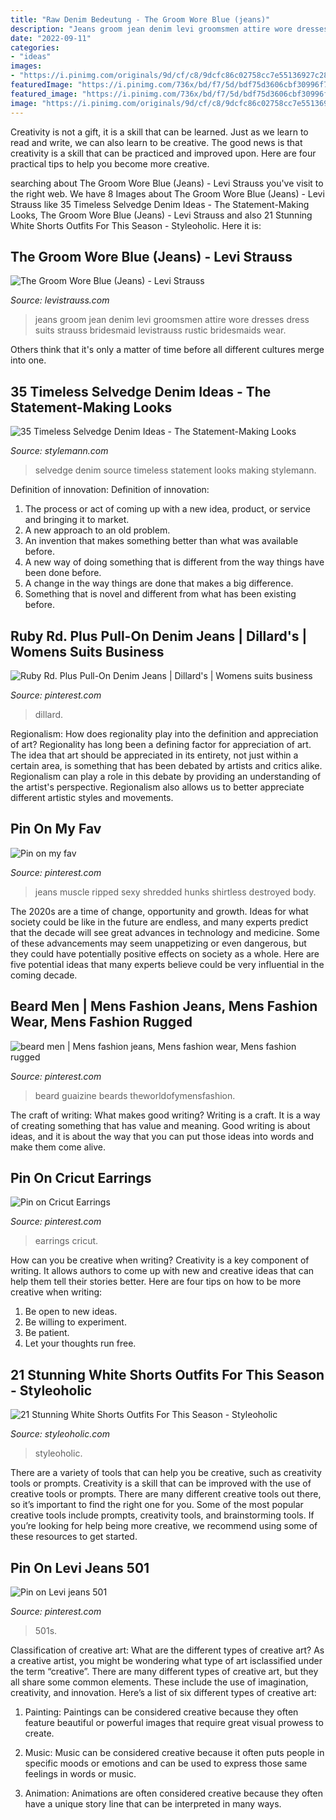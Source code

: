 ```yaml
---
title: "Raw Denim Bedeutung - The Groom Wore Blue (jeans)"
description: "Jeans groom jean denim levi groomsmen attire wore dresses dress suits strauss bridesmaid levistrauss rustic bridesmaids wear"
date: "2022-09-11"
categories:
- "ideas"
images:
- "https://i.pinimg.com/originals/9d/cf/c8/9dcfc86c02758cc7e55136927c280f79.jpg"
featuredImage: "https://i.pinimg.com/736x/bd/f7/5d/bdf75d3606cbf30996f76e9a2146273c.jpg"
featured_image: "https://i.pinimg.com/736x/bd/f7/5d/bdf75d3606cbf30996f76e9a2146273c.jpg"
image: "https://i.pinimg.com/originals/9d/cf/c8/9dcfc86c02758cc7e55136927c280f79.jpg"
---
```



Creativity is not a gift, it is a skill that can be learned. Just as we learn to read and write, we can also learn to be creative. The good news is that creativity is a skill that can be practiced and improved upon. Here are four practical tips to help you become more creative.

	

		
searching about The Groom Wore Blue (Jeans) - Levi Strauss you've visit to the right web. We have 8 Images about The Groom Wore Blue (Jeans) - Levi Strauss like 35 Timeless Selvedge Denim Ideas - The Statement-Making Looks, The Groom Wore Blue (Jeans) - Levi Strauss and also 21 Stunning White Shorts Outfits For This Season - Styleoholic. Here it is:
		
    
## The Groom Wore Blue (Jeans) - Levi Strauss

<img loading=lazy src="https://www.levistrauss.com/wp-content/uploads/2013/01/levi-wedding-main-1.png" onerror="this.onerror=null;this.src='https://tse2.mm.bing.net/th?id=OIP.ZlFr9-Hk4ENwdP7jMnQCUAHaEX&amp;pid=15.1';" alt="The Groom Wore Blue (Jeans) - Levi Strauss">

_Source: levistrauss.com_

>jeans groom jean denim levi groomsmen attire wore dresses dress suits strauss bridesmaid levistrauss rustic bridesmaids wear. 

	

Others think that it's only a matter of time before all different cultures merge into one.

    
## 35 Timeless Selvedge Denim Ideas - The Statement-Making Looks

<img loading=lazy src="https://stylemann.com/wp-content/uploads/2016/12/Selvedge-Denim-51-650x650.jpg" onerror="this.onerror=null;this.src='https://tse3.mm.bing.net/th?id=OIP._TGBGDYjFxSwuJGxzPwc9QHaHa&amp;pid=15.1';" alt="35 Timeless Selvedge Denim Ideas - The Statement-Making Looks">

_Source: stylemann.com_

>selvedge denim source timeless statement looks making stylemann. 

	

Definition of innovation:
Definition of innovation: 
1. The process or act of coming up with a new idea, product, or service and bringing it to market.
2. A new approach to an old problem. 
3. An invention that makes something better than what was available before.
4. A new way of doing something that is different from the way things have been done before.
5. A change in the way things are done that makes a big difference. 
6. Something that is novel and different from what has been existing before. 

    
## Ruby Rd. Plus Pull-On Denim Jeans | Dillard&#039;s | Womens Suits Business

<img loading=lazy src="https://i.pinimg.com/736x/8f/48/51/8f485154f582130b10e81ed1d8a64266.jpg" onerror="this.onerror=null;this.src='https://tse1.mm.bing.net/th?id=OIP.yPtCIvVXhCE4OrgyVdjI0QHaIl&amp;pid=15.1';" alt="Ruby Rd. Plus Pull-On Denim Jeans | Dillard&#039;s | Womens suits business">

_Source: pinterest.com_

>dillard. 

	

Regionalism: How does regionality play into the definition and appreciation of art?
Regionality has long been a defining factor for appreciation of art. The idea that art should be appreciated in its entirety, not just within a certain area, is something that has been debated by artists and critics alike. Regionalism can play a role in this debate by providing an understanding of the artist's perspective. Regionalism also allows us to better appreciate different artistic styles and movements.

    
## Pin On My Fav

<img loading=lazy src="https://i.pinimg.com/originals/fe/8e/96/fe8e96facbeb7487ede1a26ae5a4aacc.jpg" onerror="this.onerror=null;this.src='https://tse1.mm.bing.net/th?id=OIP.EnDhQkO3V_nTyDhXiS4j1wHaL5&amp;pid=15.1';" alt="Pin on my fav">

_Source: pinterest.com_

>jeans muscle ripped sexy shredded hunks shirtless destroyed body. 

	

The 2020s are a time of change, opportunity and growth. Ideas for what society could be like in the future are endless, and many experts predict that the decade will see great advances in technology and medicine. Some of these advancements may seem unappetizing or even dangerous, but they could have potentially positive effects on society as a whole. Here are five potential ideas that many experts believe could be very influential in the coming decade.

    
## Beard Men | Mens Fashion Jeans, Mens Fashion Wear, Mens Fashion Rugged

<img loading=lazy src="https://i.pinimg.com/originals/9d/cf/c8/9dcfc86c02758cc7e55136927c280f79.jpg" onerror="this.onerror=null;this.src='https://tse2.mm.bing.net/th?id=OIP.48ZeHr6-yRpGA8-M8Y8LQwHaLG&amp;pid=15.1';" alt="beard men | Mens fashion jeans, Mens fashion wear, Mens fashion rugged">

_Source: pinterest.com_

>beard guaizine beards theworldofymensfashion. 

	

The craft of writing: What makes good writing?
Writing is a craft. It is a way of creating something that has value and meaning. Good writing is about ideas, and it is about the way that you can put those ideas into words and make them come alive.

    
## Pin On Cricut Earrings

<img loading=lazy src="https://i.pinimg.com/736x/bd/f7/5d/bdf75d3606cbf30996f76e9a2146273c.jpg" onerror="this.onerror=null;this.src='https://tse1.mm.bing.net/th?id=OIP.T5gLqtYfsL6Y7wzB1MW2xwHaJ3&amp;pid=15.1';" alt="Pin on Cricut Earrings">

_Source: pinterest.com_

>earrings cricut. 

	

How can you be creative when writing?
Creativity is a key component of writing. It allows authors to come up with new and creative ideas that can help them tell their stories better. Here are four tips on how to be more creative when writing:
1. Be open to new ideas.
2. Be willing to experiment.
3. Be patient.
4. Let your thoughts run free.

    
## 21 Stunning White Shorts Outfits For This Season - Styleoholic

<img loading=lazy src="https://i.styleoholic.com/2016/06/Outfit-with-white-shorts-and-t-shirt.jpg" onerror="this.onerror=null;this.src='https://tse2.mm.bing.net/th?id=OIP.Vzea-oKLIkPrvuQtZ0sO8AAAAA&amp;pid=15.1';" alt="21 Stunning White Shorts Outfits For This Season - Styleoholic">

_Source: styleoholic.com_

>styleoholic. 

	

There are a variety of tools that can help you be creative, such as creativity tools or prompts.
Creativity is a skill that can be improved with the use of creative tools or prompts. There are many different creative tools out there, so it’s important to find the right one for you. Some of the most popular creative tools include prompts, creativity tools, and brainstorming tools. If you’re looking for help being more creative, we recommend using some of these resources to get started.

    
## Pin On Levi Jeans 501

<img loading=lazy src="https://i.pinimg.com/736x/5e/7b/35/5e7b35fcb8cb81d0618bb3f574684510.jpg" onerror="this.onerror=null;this.src='https://tse3.mm.bing.net/th?id=OIP.S2M3E7wdEF9CmX4vCEhhNQHaHa&amp;pid=15.1';" alt="Pin on Levi jeans 501">

_Source: pinterest.com_

>501s. 

	

Classification of creative art: What are the different types of creative art?
As a creative artist, you might be wondering what type of art isclassified under the term “creative”. There are many different types of creative art, but they all share some common elements. These include the use of imagination, creativity, and innovation. Here’s a list of six different types of creative art:
1. Painting: Paintings can be considered creative because they often feature beautiful or powerful images that require great visual prowess to create.

2. Music: Music can be considered creative because it often puts people in specific moods or emotions and can be used to express those same feelings in words or music.

3. Animation: Animations are often considered creative because they often have a unique story line that can be interpreted in many ways.


